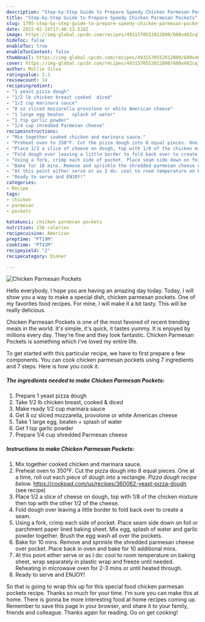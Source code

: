 ```yaml
---
description: "Step-by-Step Guide to Prepare Speedy Chicken Parmesan Pockets"
title: "Step-by-Step Guide to Prepare Speedy Chicken Parmesan Pockets"
slug: 1795-step-by-step-guide-to-prepare-speedy-chicken-parmesan-pockets
date: 2022-02-15T17:48:13.516Z
image: https://img-global.cpcdn.com/recipes/4931570552012800/680x482cq70/chicken-parmesan-pockets-recipe-main-photo.jpg
hideToc: false
enableToc: true
enableTocContent: false
thumbnail: https://img-global.cpcdn.com/recipes/4931570552012800/680x482cq70/chicken-parmesan-pockets-recipe-main-photo.jpg
cover: https://img-global.cpcdn.com/recipes/4931570552012800/680x482cq70/chicken-parmesan-pockets-recipe-main-photo.jpg
author: Mollie Silva
ratingvalue: 3.3
reviewcount: 14
recipeingredient:
- "1 yeast pizza dough"
- "1/2 lb chicken breast cooked  diced"
- "1/2 cup marinara sauce"
- "8 oz sliced mozzarella provolone or white American cheese"
- "1 large egg beaten   splash of water"
- "1 tsp garlic powder"
- "1/4 cup shredded Parmesan cheese"
recipeinstructions:
- "Mix together cooked chicken and marinara sauce."
- "Preheat oven to 350°F. Cut the pizza dough into 8 equal pieces. One at a time, roll out each piece of dough into a rectangle. *Pizza dough recipe below.*  https://cookpad.com/us/recipes/360062-yeast-pizza-dough           (see recipe)"
- "Place 1/2 a slice of cheese on dough, top with 1/8 of the chicken mixture then top with the other 1/2 of the cheese."
- "Fold dough over leaving a little border to fold back over to create a seam."
- "Using a fork, crimp each side of pocket. Place seam side down on foil or parchment paper lined baking sheet. Mix egg, splash of water and garlic powder together. Brush the egg wash all over the pockets."
- "Bake for 10 mins. Remove and sprinkle the shredded parmesan cheese over pocket. Place back in oven and bake for 10 additional mins."
- "At this point either serve or as I do: cool to room temperature on baking sheet, wrap separately in plastic wrap and freeze until needed. Reheating in microwave oven for 2-3 mins or until heated through."
- "Ready to serve and ENJOY!"
categories:
- Recipe
tags:
- chicken
- parmesan
- pockets

katakunci: chicken parmesan pockets 
nutrition: 156 calories
recipecuisine: American
preptime: "PT19M"
cooktime: "PT42M"
recipeyield: "2"
recipecategory: Dinner

---
```



![Chicken Parmesan Pockets](https://img-global.cpcdn.com/recipes/4931570552012800/680x482cq70/chicken-parmesan-pockets-recipe-main-photo.jpg)

Hello everybody, I hope you are having an amazing day today. Today, I will show you a way to make a special dish, chicken parmesan pockets. One of my favorites food recipes. For mine, I will make it a bit tasty. This will be really delicious.

Chicken Parmesan Pockets is one of the most favored of recent trending meals in the world. It's simple, it's quick, it tastes yummy. It is enjoyed by millions every day. They're fine and they look fantastic. Chicken Parmesan Pockets is something which I've loved my entire life.




To get started with this particular recipe, we have to first prepare a few components. You can cook chicken parmesan pockets using 7 ingredients and 7 steps. Here is how you cook it.

<!--inarticleads1-->

##### The ingredients needed to make Chicken Parmesan Pockets:

1. Prepare 1 yeast pizza dough
1. Take 1/2 lb chicken breast, cooked & diced
1. Make ready 1/2 cup marinara sauce
1. Get 8 oz sliced mozzarella, provolone or white American cheese
1. Take 1 large egg, beaten  + splash of water
1. Get 1 tsp garlic powder
1. Prepare 1/4 cup shredded Parmesan cheese




<!--inarticleads2-->

##### Instructions to make Chicken Parmesan Pockets:

1. Mix together cooked chicken and marinara sauce.
1. Preheat oven to 350°F. Cut the pizza dough into 8 equal pieces. One at a time, roll out each piece of dough into a rectangle. *Pizza dough recipe below.*  https://cookpad.com/us/recipes/360062-yeast-pizza-dough           (see recipe)
1. Place 1/2 a slice of cheese on dough, top with 1/8 of the chicken mixture then top with the other 1/2 of the cheese.
1. Fold dough over leaving a little border to fold back over to create a seam.
1. Using a fork, crimp each side of pocket. Place seam side down on foil or parchment paper lined baking sheet. Mix egg, splash of water and garlic powder together. Brush the egg wash all over the pockets.
1. Bake for 10 mins. Remove and sprinkle the shredded parmesan cheese over pocket. Place back in oven and bake for 10 additional mins.
1. At this point either serve or as I do: cool to room temperature on baking sheet, wrap separately in plastic wrap and freeze until needed. Reheating in microwave oven for 2-3 mins or until heated through.
1. Ready to serve and ENJOY!



So that is going to wrap this up for this special food chicken parmesan pockets recipe. Thanks so much for your time. I'm sure you can make this at home. There is gonna be more interesting food at home recipes coming up. Remember to save this page in your browser, and share it to your family, friends and colleague. Thanks again for reading. Go on get cooking!
